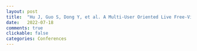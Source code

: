 ```yaml
---
layout: post
title:  "Hu J, Guo S, Dong Y, et al. A Multi-User Oriented Live Free-Viewpoint Video Streaming System Based on View Interpolation[C]//2022 IEEE International Conference on Multimedia and Expo (ICME). IEEE, 2022: 1-6. [CCF-B]"
date:   2022-07-18
comments: true
clickable: false
categories: Conferences
---
```

